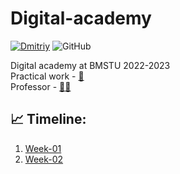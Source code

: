 # Digital-academy
[![Dmitriy](https://github.com/IU5-IT/Digital-academy/blob/main/.github/workflows/python-publish.yml/badge.svg?color=brightgreen)](https://github.com/IU5-IT/Digital-academy/actions/workflows/main.yml/badge.svg)
![GitHub](https://img.shields.io/github/license/IU5-IT/Digital-academy?color=brightgreen)

Digital academy at BMSTU 2022-2023<br>
Practical work - [👀](https://contest.yandex.ru/contest/40433/enter)<br>
Professor - [🧑‍💻](https://github.com/romvano/dc-web-developer-2022)

## 📈 Timeline:
1. [Week-01](https://github.com/IU5-IT/Digital-academy/tree/main/Week-01)
2. [Week-02]()
